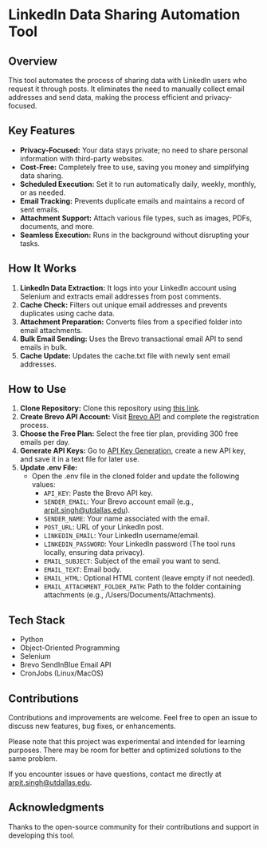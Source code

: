 # LinkedIn Data Sharing Automation Tool

## Overview

This tool automates the process of sharing data with LinkedIn users who request it through posts. It eliminates the need to manually collect email addresses and send data, making the process efficient and privacy-focused.

## Key Features

- **Privacy-Focused:** Your data stays private; no need to share personal information with third-party websites.
- **Cost-Free:** Completely free to use, saving you money and simplifying data sharing.
- **Scheduled Execution:** Set it to run automatically daily, weekly, monthly, or as needed.
- **Email Tracking:** Prevents duplicate emails and maintains a record of sent emails.
- **Attachment Support:** Attach various file types, such as images, PDFs, documents, and more.
- **Seamless Execution:** Runs in the background without disrupting your tasks.

## How It Works

1. **LinkedIn Data Extraction:** It logs into your LinkedIn account using Selenium and extracts email addresses from post comments.
2. **Cache Check:** Filters out unique email addresses and prevents duplicates using cache data.
3. **Attachment Preparation:** Converts files from a specified folder into email attachments.
4. **Bulk Email Sending:** Uses the Brevo transactional email API to send emails in bulk.
5. **Cache Update:** Updates the cache.txt file with newly sent email addresses.

## How to Use

1. **Clone Repository:** Clone this repository using [this link](https://github.com/singharpt/LinkedIn-Automation.git).
2. **Create Brevo API Account:** Visit [Brevo API](https://onboarding.brevo.com/account/register) and complete the registration process.
3. **Choose the Free Plan:** Select the free tier plan, providing 300 free emails per day.
4. **Generate API Keys:** Go to [API Key Generation](https://app.brevo.com/settings/keys/api), create a new API key, and save it in a text file for later use.
5. **Update .env File:**
   - Open the .env file in the cloned folder and update the following values:
     - `API_KEY`: Paste the Brevo API key.
     - `SENDER_EMAIL`: Your Brevo account email (e.g., arpit.singh@utdallas.edu).
     - `SENDER_NAME`: Your name associated with the email.
     - `POST_URL`: URL of your LinkedIn post.
     - `LINKEDIN_EMAIL`: Your LinkedIn username/email.
     - `LINKEDIN_PASSWORD`: Your LinkedIn password (The tool runs locally, ensuring data privacy).
     - `EMAIL_SUBJECT`: Subject of the email you want to send.
     - `EMAIL_TEXT`: Email body.
     - `EMAIL_HTML`: Optional HTML content (leave empty if not needed).
     - `EMAIL_ATTACHMENT_FOLDER_PATH`: Path to the folder containing attachments (e.g., /Users/Documents/Attachments).

## Tech Stack

- Python
- Object-Oriented Programming
- Selenium
- Brevo SendInBlue Email API
- CronJobs (Linux/MacOS)

## Contributions

Contributions and improvements are welcome. Feel free to open an issue to discuss new features, bug fixes, or enhancements.

Please note that this project was experimental and intended for learning purposes. There may be room for better and optimized solutions to the same problem.

If you encounter issues or have questions, contact me directly at [arpit.singh@utdallas.edu](mailto:arpit.singh@utdallas.edu).

## Acknowledgments

Thanks to the open-source community for their contributions and support in developing this tool.
